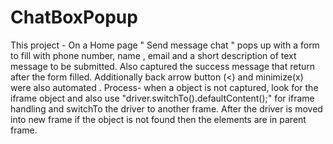 # ChatBoxPopup
This project - On a Home page " Send message  chat " pops up with a form to fill with phone number, name , email and a  short description of text message to be submitted. 
Also captured the success message that return after the form filled. Additionally back arrow button (<) and minimize(x) were also automated .
Process- when a object is not captured, look for the iframe object and also use "driver.switchTo().defaultContent();" for iframe handling and switchTo the driver to another frame.
After the driver is moved into new frame if the object is not found then the elements are in parent frame.

